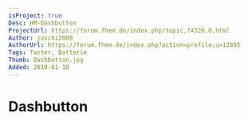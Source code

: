 ```yaml
---
isProject: true
Desc: HM-Dashbutton
ProjectUrl: https://forum.fhem.de/index.php/topic,74320.0.html
Author: joschi2009
AuthorUrl: https://forum.fhem.de/index.php?action=profile;u=12895
Tags: Taster, Batterie
Thumb: Dashbutton.jpg
Added: 2019-01-10
---
```


# Dashbutton

